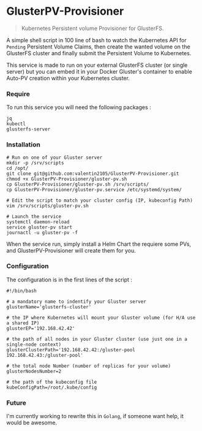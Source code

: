 # GlusterPV-Provisioner
> Kubernetes Persistent volume Provisioner for GlusterFS. 

A simple shell script in 100 line of bash to watch the Kubernetes API for `Pending` Persistent Volume Claims, then create the wanted volume on the GlusterFS cluster and finally submit the Persistent Volume to Kubernetes. 

This service is made  to run on your external GlusterFS cluster (or single server) but you can embed it in your Docker Gluster's container to enable Auto-PV creation within your Kubernetes cluster. 

### Require 

To run this service you will need the following packages :

```
jq
kubectl
glusterfs-server
```
### Installation

```
# Run on one of your Gluster server
mkdir -p /srv/scripts
cd /opt/
git clone git@github.com:valentin2105/GlusterPV-Provisioner.git
chmod +x GlusterPV-Provisioner/gluster-pv.sh
cp GlusterPV-Provisioner/gluster-pv.sh /srv/scripts/
cp GlusterPV-Provisioner/gluster-pv.service /etc/systemd/system/

# Edit the script to match your cluster config (IP, kubeconfig Path)
vim /srv/scripts/gluster-pv.sh

# Launch the service
systemctl daemon-reload
service gluster-pv start
journactl -u gluster-pv -f
```

When the service run, simply install a Helm Chart the requiere some PVs, and GlusterPV-Provisioner will create them for you. 

### Configuration

The configuration is in the first lines of the script : 

```
#!/bin/bash

# a mandatory name to indentify your Gluster server       
glusterName='glusterfs-cluster'   

# the IP where Kubernetes will mount your Gluster volume (for H/A use a shared IP) 
glusterEP='192.168.42.42'         

# the path of all nodes in your Gluster cluster (use just one in a single-node context)
glusterClusterPath='192.168.42.42:/gluster-pool 192.168.42.43:/gluster-pool' 

# the total node Number (number of replicas for your volume) 
glusterNodesNumber=2

# the path of the kubeconfig file 
kubeConfigPath=/root/.kube/config
```

### Future

I'm currently working to rewrite this in `Golang`, if someone want help, it would be awesome. 
